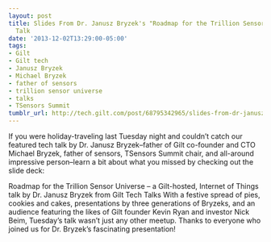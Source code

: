 ```yaml
---
layout: post
title: Slides From Dr. Janusz Bryzek's "Roadmap for the Trillion Sensor Universe"
  Talk
date: '2013-12-02T13:29:00-05:00'
tags:
- Gilt
- Gilt tech
- Janusz Bryzek
- Michael Bryzek
- father of sensors
- trillion sensor universe
- talks
- TSensors Summit
tumblr_url: http://tech.gilt.com/post/68795342965/slides-from-dr-janusz-bryzeks-roadmap-for-the
---
```


If you were holiday-traveling last Tuesday night and couldn’t catch our featured tech talk by Dr. Janusz Bryzek–father of Gilt co-founder and CTO Michael Bryzek, father of sensors, TSensors Summit chair, and all-around impressive person–learn a bit about what you missed by checking out the slide deck:
 
 Roadmap for the Trillion Sensor Universe – a Gilt-hosted, Internet of Things talk by Dr. Janusz Bryzek  from Gilt Tech Talks
With a festive spread of pies, cookies and cakes, presentations by three generations of Bryzeks, and an audience featuring the likes of Gilt founder Kevin Ryan and investor Nick Beim, Tuesday’s talk wasn’t just any other meetup. Thanks to everyone who joined us for Dr. Bryzek’s fascinating presentation!

